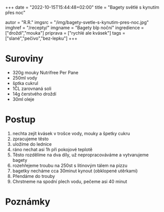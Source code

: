 
+++
date = "2022-10-15T15:44:48+02:00"
title = "Bagety světlé s kynutím přes noc"

autor = "R.R."
imgsrc = "/img/bagety-svetle-s-kynutim-pres-noc.jpg"
imghref = "/recepty/"
imgname = "Bagety blp noční"
ingredience = ["droždí","mouka"]
priprava = ["rychlé ale kvásek"]
tags = ["slané","pečivo","bez-lepku"]
+++

<!--Křupavé bagety s nočním kynutím 2 bagety:

320g mouky Nutrifree Per Pane
250ml vody
lžíčka sladidla
zarovnaná lžíčka soli
14g čerstvého droždí
30ml oleje 
Nejprve v troše vody nechte z kvasnic, trochy mouky a sladidla vzejít kvásek. K němu přidejte ostatní suroviny a vypracujte hladké těsto. Vody můžete dat klidně i více, čím bude těsto řidší, tím budou mít bagetky vetsi oka a budou nadýchanější, ale práce bude trochu těžší – těsto se bude více lepit.

Přetáhněte potravinovou folii a uložte do lednice – já mám uloženo při 2 stupních.

Přes noc těsto nakyne. Ráno vytáhněte mísu na kuchyňskou linku a nechte cca 1,5 hodiny v pokojové teplotě. Poté dejte těsto na pomoučenou linku a rozdělte na dva díly. Z každého dílu vytvarujte zlehka bagety. Nijak extra nepropracovávejte ať z těsta nevytlačíte moc vzduchu. Docela pěkně se s těstem pracuje, protože jak je ještě studené, nemá tendenci se moc lepit.
Troubu i s formou rozpalte na 250 stupňů.

Bagetky nechte cca pul hodiny kynout, ideálně ze stran obklopené stočenými utěrkami jako na fotce.Zhruba po půl hodině, otevřete troubu, zvedněte víko od bagetové formy a rychle přemístěte bagetky na spodní část a přiklopte.

Takto pečeme asi 40 minut, na posledních pár minut odkrývám víko a ještě doladím barvu-->

# Suroviny
- 320g mouky Nutrifree Per Pane
- 250ml vody
- šptka cukrul
- 1ČL zarovnaná soli
- 14g čerstvého droždí
- 30ml oleje 

# Postup
1. nechta zejít kvásek v trošce vody, mouky a špetky cukru
2. zpracujeme těsto
3. uložíme do lednice 
4. ráno nechat asi 1h při pokojové teplotě
5. Těsto rozdělíme na dva díly, už nepropracováváme a  vytvarujeme bagety
6. rozehřejeme troubu na 250st s litinovým tálem na pizzu
6. bagetky necháme cca 30minut kynout (obklopené utěrkami)
7. Přendáme do trouby
8. Chrstneme na spodní plech vodu, pečeme asi 40 minut





# Poznámky
